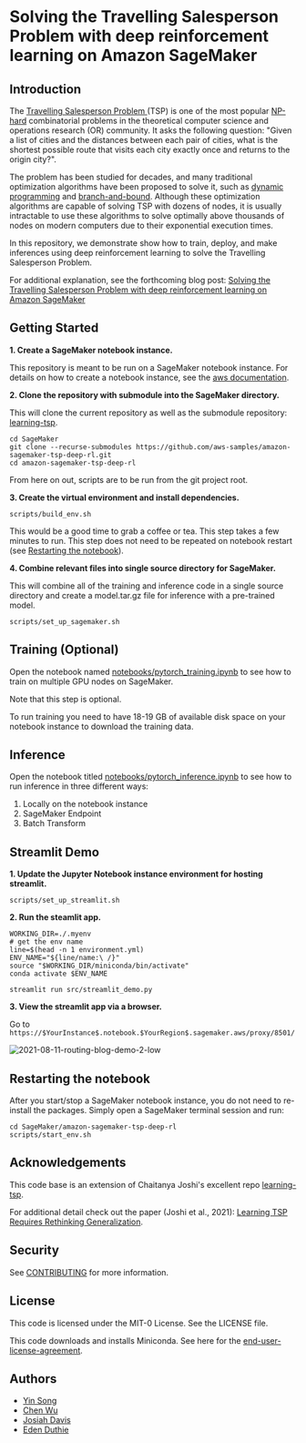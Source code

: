 # Solving the Travelling Salesperson Problem with deep reinforcement learning on Amazon SageMaker

## Introduction

The [Travelling Salesperson Problem ](https://en.wikipedia.org/wiki/Travelling_salesman_problem) (TSP) is one of the most popular [NP-hard](https://xlinux.nist.gov/dads/HTML/nphard.html) combinatorial problems in the  theoretical computer science and operations research (OR) community. It asks the following question: "Given a list of cities and the distances between each pair of cities, what is the shortest possible route that visits each city exactly once and returns to the origin city?".

The problem has been studied for decades, and many traditional optimization algorithms have been proposed to solve it, such as [dynamic programming](https://en.wikipedia.org/wiki/Dynamic_programming) and [branch-and-bound](https://en.wikipedia.org/wiki/Branch_and_bound). Although these optimization algorithms are capable of solving TSP with dozens of nodes, it is usually intractable to use these algorithms to solve optimally above thousands of nodes on modern computers due to their exponential execution times.

In this repository, we demonstrate show how to train, deploy, and make inferences using deep reinforcement learning to solve the Travelling Salesperson Problem.

For additional explanation, see the forthcoming blog post: [Solving the Travelling Salesperson Problem with deep reinforcement learning on Amazon SageMaker](https://aws.amazon.com/blogs/opensource/solving-the-traveling-salesperson-problem-with-deep-reinforcement-learning-on-amazon-sagemaker/)

## Getting Started

**1. Create a SageMaker notebook instance.**

This repository is meant to be run on a SageMaker notebook instance. For details on how to create a notebook instance, see the [aws documentation](https://docs.aws.amazon.com/sagemaker/latest/dg/howitworks-create-ws.html).

**2. Clone the repository with submodule into the SageMaker directory.**

This will clone the current repository as well as the submodule repository: [learning-tsp](https://github.com/chaitjo/learning-tsp).

```
cd SageMaker
git clone --recurse-submodules https://github.com/aws-samples/amazon-sagemaker-tsp-deep-rl.git
cd amazon-sagemaker-tsp-deep-rl
```

From here on out, scripts are to be run from the git project root.

**3. Create the virtual environment and install dependencies.**

```
scripts/build_env.sh
```

This would be a good time to grab a coffee or tea. This step takes a few minutes to run. This step does not need to be repeated on notebook restart (see [Restarting the notebook](#restarting-the-notebook)).

**4. Combine relevant files into single source directory for SageMaker.**

This will combine all of the training and inference code in a single source directory and create a model.tar.gz file for inference with a pre-trained model.

```
scripts/set_up_sagemaker.sh
```

## Training (Optional)

Open the notebook named [notebooks/pytorch_training.ipynb](notebooks/pytorch_training.ipynb) to see how to train on multiple GPU nodes on SageMaker. 

Note that this step is optional.

To run training you need to have 18-19 GB of available disk space on your notebook instance to download the training data.

## Inference 

Open the notebook titled [notebooks/pytorch_inference.ipynb](notebooks/pytorch_inference.ipynb) to see how to run inference in three different ways:

1. Locally on the notebook instance
2. SageMaker Endpoint
3. Batch Transform

## Streamlit Demo

**1. Update the Jupyter Notebook instance environment for hosting streamlit.**

```
scripts/set_up_streamlit.sh
```

**2. Run the steamlit app.**

```
WORKING_DIR=./.myenv
# get the env name
line=$(head -n 1 environment.yml)
ENV_NAME="${line/name:\ /}"
source "$WORKING_DIR/miniconda/bin/activate"
conda activate $ENV_NAME

streamlit run src/streamlit_demo.py
```

**3. View the streamlit app via a browser.**

Go to `https://$YourInstance$.notebook.$YourRegion$.sagemaker.aws/proxy/8501/`

![2021-08-11-routing-blog-demo-2-low](https://user-images.githubusercontent.com/6405428/131402564-3dd1ac21-4566-42c8-9b20-3e218b92b333.gif)

## Restarting the notebook

After you start/stop a SageMaker notebook instance, you do not need to re-install the packages. Simply open a SageMaker terminal session and run:

```
cd SageMaker/amazon-sagemaker-tsp-deep-rl
scripts/start_env.sh
```

## Acknowledgements

This code base is an extension of Chaitanya Joshi's excellent repo [learning-tsp](https://github.com/chaitjo/learning-tsp).

For additional detail check out the paper (Joshi et al., 2021): [Learning TSP Requires Rethinking Generalization](https://arxiv.org/abs/2008.07054).

## Security

See [CONTRIBUTING](CONTRIBUTING.md#security-issue-notifications) for more information.

## License

This code is licensed under the MIT-0 License. See the LICENSE file.

This code downloads and installs Miniconda. See here for the [end-user-license-agreement](miniconda-eula.txt).

## Authors

* [Yin Song](https://github.com/yinsong1986)
* [Chen Wu](https://github.com/chenwuperth)
* [Josiah Davis](https://github.com/josiahdavis)
* [Eden Duthie](https://github.com/edenduthie)
